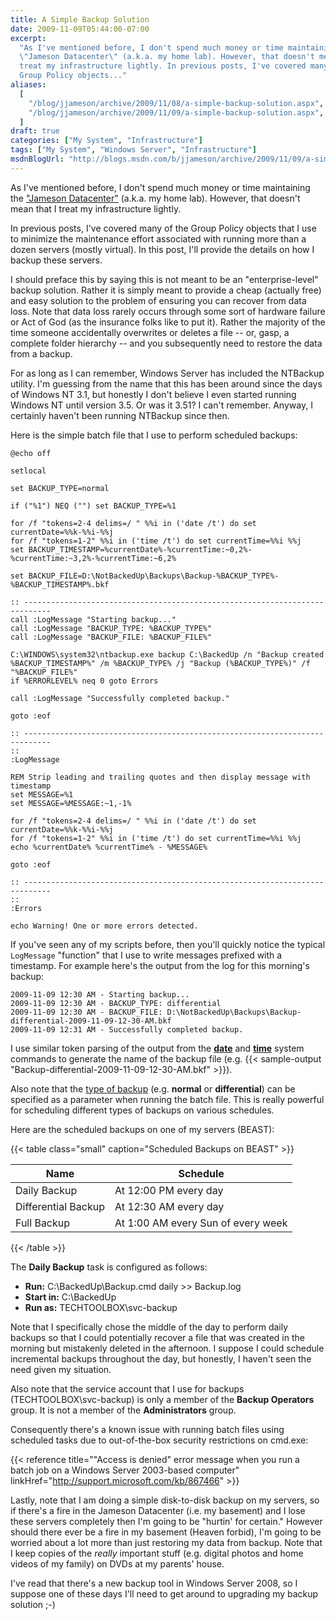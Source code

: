 ```yaml
---
title: A Simple Backup Solution
date: 2009-11-09T05:44:00-07:00
excerpt:
  "As I've mentioned before, I don't spend much money or time maintaining the
  \"Jameson Datacenter\" (a.k.a. my home lab). However, that doesn't mean that I
  treat my infrastructure lightly. In previous posts, I've covered many of the
  Group Policy objects..."
aliases:
  [
    "/blog/jjameson/archive/2009/11/08/a-simple-backup-solution.aspx",
    "/blog/jjameson/archive/2009/11/09/a-simple-backup-solution.aspx",
  ]
draft: true
categories: ["My System", "Infrastructure"]
tags: ["My System", "Windows Server", "Infrastructure"]
msdnBlogUrl: "http://blogs.msdn.com/b/jjameson/archive/2009/11/09/a-simple-backup-solution.aspx"
---
```


As I've mentioned before, I don't spend much money or time maintaining the
["Jameson Datacenter"](/blog/jjameson/2009/09/14/the-jameson-datacenter) (a.k.a.
my home lab). However, that doesn't mean that I treat my infrastructure lightly.

In previous posts, I've covered many of the Group Policy objects that I use to
minimize the maintenance effort associated with running more than a dozen
servers (mostly virtual). In this post, I'll provide the details on how I backup
these servers.

I should preface this by saying this is not meant to be an "enterprise-level"
backup solution. Rather it is simply meant to provide a cheap (actually free)
and easy solution to the problem of ensuring you can recover from data loss.
Note that data loss rarely occurs through some sort of hardware failure or Act
of God (as the insurance folks like to put it). Rather the majority of the time
someone accidentally overwrites or deletes a file -- or, gasp, a complete folder
hierarchy -- and you subsequently need to restore the data from a backup.

For as long as I can remember, Windows Server has included the NTBackup utility.
I'm guessing from the name that this has been around since the days of Windows
NT 3.1, but honestly I don't believe I even started running Windows NT until
version 3.5. Or was it 3.51? I can't remember. Anyway, I certainly haven't been
running NTBackup since then.

Here is the simple batch file that I use to perform scheduled backups:

```
@echo off

setlocal

set BACKUP_TYPE=normal

if ("%1") NEQ ("") set BACKUP_TYPE=%1

for /f "tokens=2-4 delims=/ " %%i in ('date /t') do set currentDate=%%k-%%i-%%j
for /f "tokens=1-2" %%i in ('time /t') do set currentTime=%%i %%j
set BACKUP_TIMESTAMP=%currentDate%-%currentTime:~0,2%-%currentTime:~3,2%-%currentTime:~6,2%

set BACKUP_FILE=D:\NotBackedUp\Backups\Backup-%BACKUP_TYPE%-%BACKUP_TIMESTAMP%.bkf

:: ----------------------------------------------------------------------------
call :LogMessage "Starting backup..."
call :LogMessage "BACKUP_TYPE: %BACKUP_TYPE%"
call :LogMessage "BACKUP_FILE: %BACKUP_FILE%"

C:\WINDOWS\system32\ntbackup.exe backup C:\BackedUp /n "Backup created %BACKUP_TIMESTAMP%" /m %BACKUP_TYPE% /j "Backup (%BACKUP_TYPE%)" /f "%BACKUP_FILE%"
if %ERRORLEVEL% neq 0 goto Errors

call :LogMessage "Successfully completed backup."

goto :eof

:: ----------------------------------------------------------------------------
::
:LogMessage

REM Strip leading and trailing quotes and then display message with timestamp
set MESSAGE=%1
set MESSAGE=%MESSAGE:~1,-1%

for /f "tokens=2-4 delims=/ " %%i in ('date /t') do set currentDate=%%k-%%i-%%j
for /f "tokens=1-2" %%i in ('time /t') do set currentTime=%%i %%j
echo %currentDate% %currentTime% - %MESSAGE%

goto :eof

:: ----------------------------------------------------------------------------
::
:Errors

echo Warning! One or more errors detected.
```

If you've seen any of my scripts before, then you'll quickly notice the typical
`LogMessage` "function" that I use to write messages prefixed with a timestamp.
For example here's the output from the log for this morning's backup:

```Text
2009-11-09 12:30 AM - Starting backup...
2009-11-09 12:30 AM - BACKUP_TYPE: differential
2009-11-09 12:30 AM - BACKUP_FILE: D:\NotBackedUp\Backups\Backup-differential-2009-11-09-12-30-AM.bkf
2009-11-09 12:31 AM - Successfully completed backup.
```

I use similar token parsing of the output from the
**[date](http://technet.microsoft.com/en-us/library/cc732776%28WS.10%29.aspx)**
and
[**time**](http://technet.microsoft.com/en-us/library/cc770579%28WS.10%29.aspx)
system commands to generate the name of the backup file (e.g. {{< sample-output
"Backup-differential-2009-11-09-12-30-AM.bkf" >}}).

Also note that the
[type of backup](http://technet.microsoft.com/en-us/library/cc784306%28WS.10%29.aspx)
(e.g. **normal** or **differential**) can be specified as a parameter when
running the batch file. This is really powerful for scheduling different types
of backups on various schedules.

Here are the scheduled backups on one of my servers (BEAST):

{{< table class="small" caption="Scheduled Backups on BEAST" >}}

| Name | Schedule |
| --- | --- |
| Daily Backup | At 12:00 PM every day |
| Differential Backup | At 12:30 AM every day |
| Full Backup | At 1:00 AM every Sun of every week |

{{< /table >}}

The **Daily Backup** task is configured as follows:

- **Run:** C:\BackedUp\Backup.cmd daily &gt;&gt; Backup.log
- **Start in:** C:\BackedUp
- **Run as:** TECHTOOLBOX\svc-backup

Note that I specifically chose the middle of the day to perform daily backups so
that I could potentially recover a file that was created in the morning but
mistakenly deleted in the afternoon. I suppose I could schedule incremental
backups throughout the day, but honestly, I haven't seen the need given my
situation.

Also note that the service account that I use for backups
(TECHTOOLBOX\svc-backup) is only a member of the **Backup Operators** group. It
is not a member of the **Administrators** group.

Consequently there's a known issue with running batch files using scheduled
tasks due to out-of-the-box security restrictions on cmd.exe:

{{< reference
title="\"Access is denied\" error message when you run a batch job on a Windows Server 2003-based computer"
linkHref="http://support.microsoft.com/kb/867466" >}}

Lastly, note that I am doing a simple disk-to-disk backup on my servers, so if
there's a fire in the Jameson Datacenter (i.e. my basement) and I lose these
servers completely then I'm going to be "hurtin' for certain." However should
there ever be a fire in my basement (Heaven forbid), I'm going to be worried
about a lot more than just restoring my data from backup. Note that I keep
copies of the *really* important stuff (e.g. digital photos and home videos of
my family) on DVDs at my parents' house.

I've read that there's a new backup tool in Windows Server 2008, so I suppose
one of these days I'll need to get around to upgrading my backup solution ;-)
